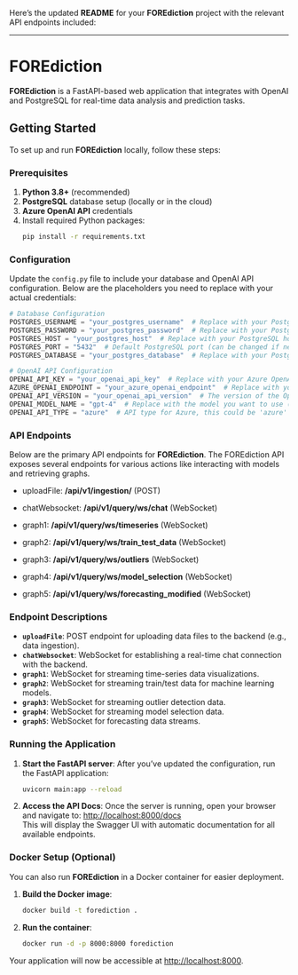 Here’s the updated **README** for your **FOREdiction** project with the relevant API endpoints included:

---

# FOREdiction

**FOREdiction** is a FastAPI-based web application that integrates with OpenAI and PostgreSQL for real-time data analysis and prediction tasks.

## Getting Started

To set up and run **FOREdiction** locally, follow these steps:

### Prerequisites

1. **Python 3.8+** (recommended)
2. **PostgreSQL** database setup (locally or in the cloud)
3. **Azure OpenAI API** credentials
4. Install required Python packages:
   ```bash
   pip install -r requirements.txt
   ```

### Configuration

Update the `config.py` file to include your database and OpenAI API configuration. Below are the placeholders you need to replace with your actual credentials:

```python
# Database Configuration
POSTGRES_USERNAME = "your_postgres_username"  # Replace with your PostgreSQL username
POSTGRES_PASSWORD = "your_postgres_password"  # Replace with your PostgreSQL password
POSTGRES_HOST = "your_postgres_host"  # Replace with your PostgreSQL host (e.g., localhost or an IP address)
POSTGRES_PORT = "5432"  # Default PostgreSQL port (can be changed if necessary)
POSTGRES_DATABASE = "your_postgres_database"  # Replace with your PostgreSQL database name

# OpenAI API Configuration
OPENAI_API_KEY = "your_openai_api_key"  # Replace with your Azure OpenAI API key
AZURE_OPENAI_ENDPOINT = "your_azure_openai_endpoint"  # Replace with your Azure OpenAI endpoint (e.g., https://your-resource-name.openai.azure.com/)
OPENAI_API_VERSION = "your_openai_api_version"  # The version of the OpenAI API you're using, e.g., "2023-03-15-preview"
OPENAI_MODEL_NAME = "gpt-4"  # Replace with the model you want to use (e.g., gpt-4, gpt-3.5-turbo)
OPENAI_API_TYPE = "azure"  # API type for Azure, this could be 'azure' or 'openai' depending on your setup
```

### API Endpoints

Below are the primary API endpoints for **FOREdiction**. The FOREdiction API exposes several endpoints for various actions like interacting with models and retrieving graphs.

- uploadFile: **/api/v1/ingestion/** (POST)

- chatWebsocket: **/api/v1/query/ws/chat** (WebSocket)

- graph1: **/api/v1/query/ws/timeseries** (WebSocket)

- graph2: **/api/v1/query/ws/train_test_data** (WebSocket)

- graph3: **/api/v1/query/ws/outliers** (WebSocket)

- graph4: **/api/v1/query/ws/model_selection** (WebSocket)

- graph5: **/api/v1/query/ws/forecasting_modified** (WebSocket)

### Endpoint Descriptions

- **`uploadFile`**: POST endpoint for uploading data files to the backend (e.g., data ingestion).
- **`chatWebsocket`**: WebSocket for establishing a real-time chat connection with the backend.
- **`graph1`**: WebSocket for streaming time-series data visualizations.
- **`graph2`**: WebSocket for streaming train/test data for machine learning models.
- **`graph3`**: WebSocket for streaming outlier detection data.
- **`graph4`**: WebSocket for streaming model selection data.
- **`graph5`**: WebSocket for forecasting data streams.

### Running the Application

1. **Start the FastAPI server**:
   After you’ve updated the configuration, run the FastAPI application:

   ```bash
   uvicorn main:app --reload
   ```

2. **Access the API Docs**:
   Once the server is running, open your browser and navigate to:
   [http://localhost:8000/docs](http://localhost:8000/docs)  
   This will display the Swagger UI with automatic documentation for all available endpoints.

### Docker Setup (Optional)

You can also run **FOREdiction** in a Docker container for easier deployment.

1. **Build the Docker image**:
   ```bash
   docker build -t forediction .
   ```

2. **Run the container**:
   ```bash
   docker run -d -p 8000:8000 forediction
   ```

Your application will now be accessible at [http://localhost:8000](http://localhost:8000).

